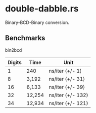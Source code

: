 # double-dabble.rs

Binary-BCD-Binary conversion.


## Benchmarks

bin2bcd

| Digits | Time   | Unit             |
|--------|--------|------------------|
| 1      | 240    | ns/iter (+/- 1)  |
| 8      | 3,192  | ns/iter (+/- 31) |
| 16     | 6,133  | ns/iter (+/- 39) |
| 32     | 12,254 | ns/iter (+/- 132)|
| 34     | 12,934 | ns/iter (+/- 121)|
